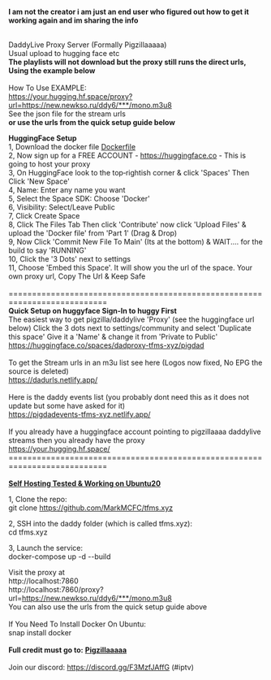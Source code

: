 <b>I am not the creator i am just an end user who figured out how to get it working again and im sharing the info</b><br><br>

DaddyLive Proxy Server (Formally Pigzillaaaaa)<br>
Usual upload to hugging face etc<br>
<b>The playlists will not download but the proxy still runs the direct urls, Using the example below</b><br><br>
How To Use EXAMPLE:<br>
https://your.hugging.hf.space/proxy?url=https://new.newkso.ru/ddy6/***/mono.m3u8<br>
See the json file for the stream urls<br><b>or use the urls from the quick setup guide below</b><br>

<b>HuggingFace Setup</b><br>
1, Download the docker file <a href="https://github.com/MarkMCFC/tfms.xyz/blob/main/Dockerfile">Dockerfile</a><br>
2, Now sign up for a FREE ACCOUNT - https://huggingface.co - This is going to host your proxy<br>
3, On HuggingFace look to the top‑rightish corner & click 'Spaces' Then Click 'New Space'<br>
4, Name: Enter any name you want<br>
5, Select the Space SDK: Choose 'Docker'<br>
6, Visibility: Select/Leave Public<br>
7, Click Create Space<br>
8, Click The Files Tab Then click 'Contribute' now click 'Upload Files' & upload the 'Docker file' from 'Part 1' (Drag & Drop)<br>
9, Now Click 'Commit New File To Main' (Its at the bottom) & WAIT.... for the build to say 'RUNNING'<br>
10, Click the '3 Dots' next to settings<br>
11, Choose 'Embed this Space'. It will show you the url of the space. Your own proxy url, Copy The Url & Keep Safe<br><br>
===========================================================================<br>
<b>Quick Setup on huggyface Sign-In to huggy First</b><br>
The easiest way to get pigzilla/daddylive 'Proxy' (see the huggingface url below) Click the 3 dots next to settings/community and select 'Duplicate this space' Give it a 'Name' & change it from 'Private to Public'<br>
https://huggingface.co/spaces/dadproxy-tfms-xyz/pigdad<br><br>
To get the Stream urls in an m3u list see here (Logos now fixed, No EPG the source is deleted)<br>
https://dadurls.netlify.app/<br><br>
Here is the daddy events list (you probably dont need this as it does not update but some have asked for it)<br>
https://pigdadevents-tfms-xyz.netlify.app/<br><br>
If you already have a huggingface account pointing to pigzillaaaa daddylive streams then you already have the proxy<br>
https://your.hugging.hf.space/<br>
===========================================================================<br><br>
<b><u>Self Hosting Tested & Working on Ubuntu20</u></b><br>

1, Clone the repo:<br>
git clone https://github.com/MarkMCFC/tfms.xyz<br>

2, SSH into the daddy folder (which is called tfms.xyz):<br>
cd tfms.xyz<br>

3, Launch the service:<br>
docker-compose up -d --build<br>

Visit the proxy at<br>
http://localhost:7860<br>
http://localhost:7860/proxy?url=https://new.newkso.ru/ddy6/***/mono.m3u8<br>
You can also use the urls from the quick setup guide above<br><br>
If You Need To Install Docker On Ubuntu:<br>
snap install docker<br><br>
<b>Full credit must go to:</b> <b><u>Pigzillaaaaa</u></b><br><br>
Join our discord: https://discord.gg/F3MzfJAffG (#iptv)

